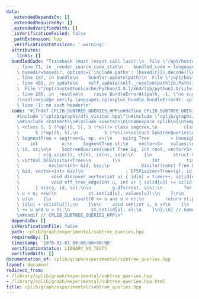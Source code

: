 ```yaml
---
data:
  _extendedDependsOn: []
  _extendedRequiredBy: []
  _extendedVerifiedWith: []
  _isVerificationFailed: false
  _pathExtension: hpp
  _verificationStatusIcon: ':warning:'
  attributes:
    links: []
  bundledCode: "Traceback (most recent call last):\n  File \"/opt/hostedtoolcache/Python/3.9.7/x64/lib/python3.9/site-packages/onlinejudge_verify/documentation/build.py\"\
    , line 71, in _render_source_code_stat\n    bundled_code = language.bundle(stat.path,\
    \ basedir=basedir, options={'include_paths': [basedir]}).decode()\n  File \"/opt/hostedtoolcache/Python/3.9.7/x64/lib/python3.9/site-packages/onlinejudge_verify/languages/cplusplus.py\"\
    , line 187, in bundle\n    bundler.update(path)\n  File \"/opt/hostedtoolcache/Python/3.9.7/x64/lib/python3.9/site-packages/onlinejudge_verify/languages/cplusplus_bundle.py\"\
    , line 401, in update\n    self.update(self._resolve(pathlib.Path(included), included_from=path))\n\
    \  File \"/opt/hostedtoolcache/Python/3.9.7/x64/lib/python3.9/site-packages/onlinejudge_verify/languages/cplusplus_bundle.py\"\
    , line 260, in _resolve\n    raise BundleErrorAt(path, -1, \"no such header\"\
    )\nonlinejudge_verify.languages.cplusplus_bundle.BundleErrorAt: cplib/graphs/dfs_visitor.hpp:\
    \ line -1: no such header\n"
  code: "#ifndef CPLIB_SUBTREE_QUERIES_HPP\n#define CPLIB_SUBTREE_QUERIES_HPP\n\n\
    #include \"cplib/graphs/dfs_visitor.hpp\"\n#include \"cplib/graphs/unweighted_tree.hpp\"\
    \n#include <cassert>\n#include <vector>\n\nnamespace cplib\n{\ntemplate <template\
    \ <class S, S (*op)(S, S), S (*e)()> class segtree,\n          class S,\n    \
    \      S (*op)(S, S),\n          S (*e)()>\nstruct SubtreeQueries\n{\n    using\
    \ SegmentTree = segtree<S, op, e>;\n    using Tree        = UnweightedTree;\n\n\
    \    int         n;\n    SegmentTree st;\n    vector<S>   values;\n    vector<int>\
    \ id, sz;\n\n    SubtreeQueries(const Tree &g, int root, vector<S> values)\n \
    \       : n(g.size()), st(n), id(n), sz(n)\n    {\n        struct Visitor : public\
    \ virtual DFSVisitor<Tree>\n        {\n            int          timer = 0;\n \
    \           vector<int> &id, &sz;\n            Visitor(const Tree &g, vector<int>\
    \ &id, vector<int> &sz)\n                : DFSVisitor<Tree>(g), id(id), sz(sz){};\n\
    \            void discover_vertex(int u) { id[u] = timer++, sz[id[u]] = 1; }\n\
    \            void off_tree_edge(int u, int v) { sz[id[u]] += sz[id[v]]; }\n  \
    \      } vis(g, id, sz);\n\n        g.dfs(root, vis);\n        for (int u = 0;\
    \ u < n; ++u)\n            st.set(id[u], values[u]);\n    }\n\n    S query(int\
    \ u)\n    {\n        assert(0 <= u and u < n);\n        return st.prod(id[u],\
    \ id[u] + sz[id[u]]);\n    }\n\n    void set(int u, S x)\n    {\n        assert(0\
    \ <= u and u < n);\n        st.set(id[u], x);\n    }\n};\n} // namespace cplib\n\
    \n#endif // CPLIB_SUBTREE_QUERIES_HPP\n"
  dependsOn: []
  isVerificationFile: false
  path: cplib/graph/experimental/subtree_queries.hpp
  requiredBy: []
  timestamp: '1970-01-01 00:00:00+00:00'
  verificationStatus: LIBRARY_NO_TESTS
  verifiedWith: []
documentation_of: cplib/graph/experimental/subtree_queries.hpp
layout: document
redirect_from:
- /library/cplib/graph/experimental/subtree_queries.hpp
- /library/cplib/graph/experimental/subtree_queries.hpp.html
title: cplib/graph/experimental/subtree_queries.hpp
---
```

